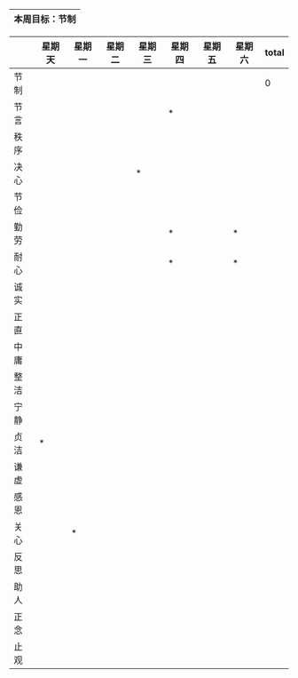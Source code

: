|本周目标：节制|
| --- |

|    |星期天|星期一|星期二|星期三|星期四|星期五|星期六|total|
|----|-----|-----|-----|-----|-----|-----|-----|-----|
|节制 |    |     |     |    |     |     |    |0|
|节言 |     |     |     |     |   * |     |     |
|秩序 |     |     |     |     |     |     |     |
|决心 |     |     |     |  *  |     |     |     |
|节俭 |     |     |     |     |     |     |     |
|勤劳 |     |     |     |     |  *  |     | *   |
|耐心 |     |     |     |     |  *  |     | *   |
|诚实 |     |     |     |     |     |     |     |
|正直 |     |     |     |     |     |     |     |
|中庸 |     |     |     |     |     |     |     |
|整洁 |     |     |     |     |     |     |     |
|宁静 |     |     |     |     |     |     |     |
|贞洁 | *   |     |     |     |     |     |     |
|谦虚 |     |     |     |     |     |     |     |
|感恩 |     |     |     |     |     |     |     |
|关心 |     |  *  |     |     |     |     |     |
|反思 |     |     |     |     |     |     |     |
|助人 |     |     |     |     |     |     |     |
|正念 |     |     |     |     |     |     |     |
|止观 |     |     |     |     |     |     |     |
